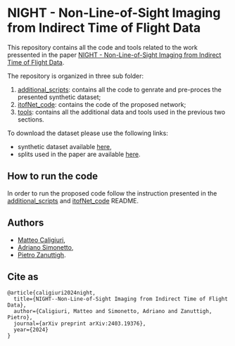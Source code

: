 # NIGHT - Non-Line-of-Sight Imaging from Indirect Time of Flight Data

This repository contains all the code and tools related to the work pressented in the paper [NIGHT - Non-Line-of-Sight Imaging from Indirect Time of Flight Data](http://arxiv.org/abs/2403.19376).

The repository is organized in three sub folder:

1. [additional_scripts](./additional_scripts/): contains all the code to genrate and pre-proces the presented synthetic dataset;
2. [itofNet_code](./itofNet_code/): contains the code of the proposed network;
3. [tools](./tools/): contains all the additional data and tools used in the previous two sections.

To download the dataset please use the following links:

* synthetic dataset available [here](https://medialab.dei.unipd.it/paper_data/NLoS_iToF_data/synthetic_data/fixed_camera_full.zip),
* splits used in the paper are available [here](https://medialab.dei.unipd.it/paper_data/NLoS_iToF_data/synthetic_data/fixed_camera_full_splits.zip).

## How to run the code

In order to run the proposed code follow the instruction presented in the [additional_scripts](./additional_scripts/README.md) and [itofNet_code](./itofNet_code/README.md) README.

## Authors

* [Matteo Caligiuri](https://medialab.dei.unipd.it/members/matteo-caligiuri/),
* [Adriano Simonetto](https://scholar.google.com/citations?user=NYVQV0IAAAAJ),
* [Pietro Zanuttigh](https://medialab.dei.unipd.it/members/pietro-zanuttigh/).

## Cite as
```
@article{caligiuri2024night,
  title={NIGHT--Non-Line-of-Sight Imaging from Indirect Time of Flight Data},
  author={Caligiuri, Matteo and Simonetto, Adriano and Zanuttigh, Pietro},
  journal={arXiv preprint arXiv:2403.19376},
  year={2024}
}
```
